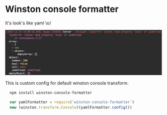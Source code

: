 # Winston console formatter

It's look's like yaml \o/

![Types example](/log.png?raw=true "Types example")

This is custom config for default winston console transform.

```
  npm install winston-console-formatter
```

``` js
  var yamlFormatter = require('winston-console-formatter')
  new (winston.transform.Console)(yamlFormatter.config())
```

